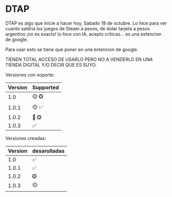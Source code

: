 # DTAP
DTAP es algo que inicie a hacer hoy, Sabado 18 de octubre. Lo hice para ver cuanto saldria los juegos de Steam a pesos, de dolar tarjeta a pesos argentino ¡no es exacto! lo hice con IA, acepto criticas... es una extencion de google.

Para usar esto se tiene que poner en una extencion de google.

TIENEN TOTAL ACCESO DE USARLO PERO NO A VENDERLO EN UNA TIENDA DIGITAL Y/O DECIR QUE ES SUYO.

Versiones con soporte:

| Version | Supported          |
| ------- | ------------------ |
| 1.0   | :yellow_circle: :negative_squared_cross_mark: |
| 1.0.1 | :yellow_circle: :white_check_mark: |
| 1.0.2 | :red_circle: :negative_squared_cross_mark:      |
| 1.0.3 | :white_check_mark:     |

Versiones creadas:

| Version | desarolladas          |
| ------- | ------------------ |
| 1.0   | :white_check_mark: |
| 1.0.1 | :white_check_mark: |
| 1.0.2 | :negative_squared_cross_mark:      |
| 1.0.3 | :yellow_circle:     |
